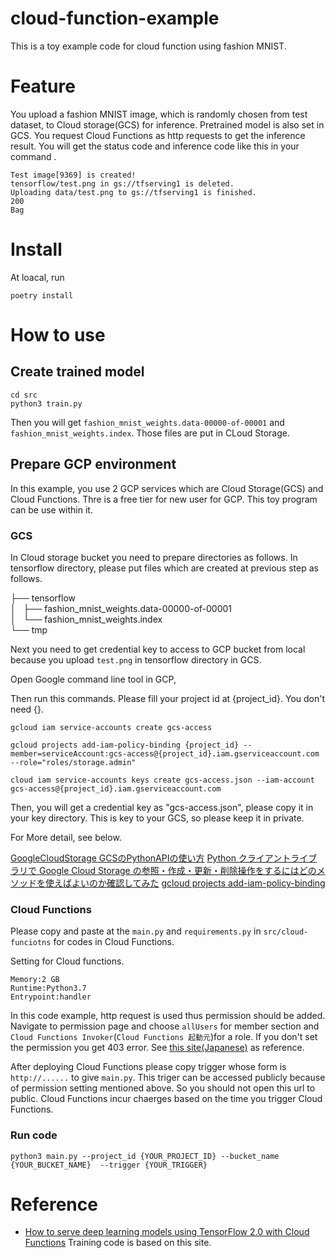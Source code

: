 # cloud-function-example
This is a toy example code for cloud function using fashion MNIST.

# Feature
You upload a fashion MNIST image, which is randomly chosen from test dataset, to Cloud storage(GCS) for inference.
Pretrained model is also set in GCS.
You request Cloud Functions as http requests to get the inference result.
You will get the status code and inference code like this in your command .


```
Test image[9369] is created!
tensorflow/test.png in gs://tfserving1 is deleted.
Uploading data/test.png to gs://tfserving1 is finished.
200
Bag
```

# Install
At loacal, run

 ```
 poetry install
 ```

# How to use
## Create trained model
```
cd src
python3 train.py
```
Then you will get `fashion_mnist_weights.data-00000-of-00001` and `fashion_mnist_weights.index`.
Those files are put in CLoud Storage.


## Prepare GCP environment

In this example, you use 2 GCP services which are Cloud Storage(GCS) and Cloud Functions.
Thre is a free tier for new user for GCP.
This toy program can be use within it.


### GCS

In Cloud storage bucket you need to prepare directories as follows.
In tensorflow directory, please put files which are created at previous step as follows.

├── tensorflow  
│   ├── fashion_mnist_weights.data-00000-of-00001  
│   └── fashion_mnist_weights.index  
└── tmp  

Next you need to get credential key to access to GCP bucket from local because you upload `test.png` in tensorflow directory in GCS.

Open Google command line tool in GCP,

Then run this commands. Please fill your project id at {project_id}.
You don't need {}.

```
gcloud iam service-accounts create gcs-access

gcloud projects add-iam-policy-binding {project_id} --member=serviceAccount:gcs-access@{project_id}.iam.gserviceaccount.com --role="roles/storage.admin"

cloud iam service-accounts keys create gcs-access.json --iam-account gcs-access@{project_id}.iam.gserviceaccount.com
```

Then, you will get a credential key as "gcs-access.json", please copy it in your key directory.
This is key to your GCS, so please keep it in private.


For More detail, see below.

[GoogleCloudStorage GCSのPythonAPIの使い方](https://qiita.com/Hyperion13fleet/items/594c15ac24f149ab73c9)
[Python クライアントライブラリで Google Cloud Storage の参照・作成・更新・削除操作をするにはどのメソッドを使えばよいのか確認してみた](https://dev.classmethod.jp/articles/gcs-python-client-libraries-how2/)
[gcloud projects add-iam-policy-binding](https://cloud.google.com/sdk/gcloud/reference/projects/add-iam-policy-binding#PROJECT_ID)

### Cloud Functions

Please copy and paste at the `main.py` and `requirements.py` in `src/cloud-funciotns` for codes in Cloud Functions.

Setting for Cloud functions.
```
Memory:2 GB
Runtime:Python3.7
Entrypoint:handler
```
In this code example, http request is used thus permission should be added.
Navigate to permission page and choose `allUsers` for member section and `Cloud Functions Invoker`(`Cloud Functions 起動元`)for a role.
If you don't set the permission you get 403 error.
See [this site(Japanese)](https://qiita.com/toshiaki_takase/items/ce65cd5582a80917b52f) as reference.

After deploying Cloud Functions please copy trigger whose form is `http://......` to give `main.py`.
This triger can be accessed publicly because of permission setting mentioned above.
So you should not open this url to public. Cloud Functions incur chaerges based on the time you trigger Cloud Functions.

### Run code
`python3 main.py --project_id {YOUR_PROJECT_ID} --bucket_name {YOUR_BUCKET_NAME}  --trigger {YOUR_TRIGGER}` 

# Reference

- [How to serve deep learning models using TensorFlow 2.0 with Cloud Functions](https://cloud.google.com/blog/products/ai-machine-learning/how-to-serve-deep-learning-models-using-tensorflow-2-0-with-cloud-functions)
Training code is based on this site.
